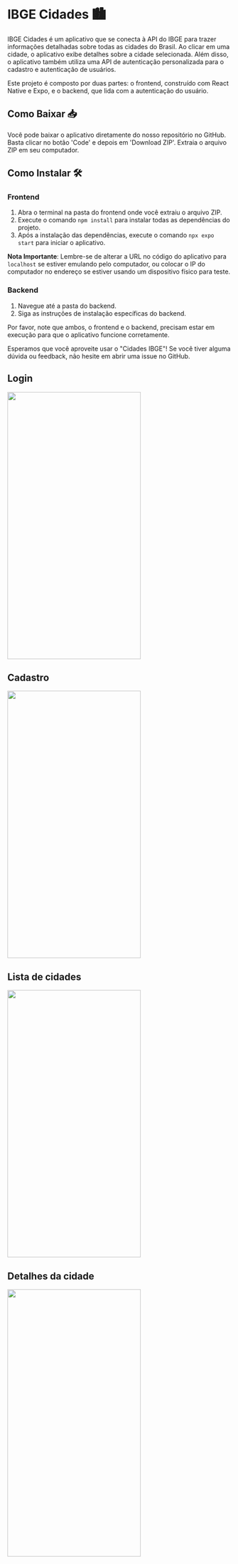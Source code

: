 # IBGE Cidades  🏙️

IBGE Cidades  é um aplicativo que se conecta à API do IBGE para trazer informações detalhadas sobre todas as cidades do Brasil. Ao clicar em uma cidade, o aplicativo exibe detalhes sobre a cidade selecionada. Além disso, o aplicativo também utiliza uma API de autenticação personalizada para o cadastro e autenticação de usuários.

Este projeto é composto por duas partes: o frontend, construído com React Native e Expo, e o backend, que lida com a autenticação do usuário.

## Como Baixar 📥

Você pode baixar o aplicativo diretamente do nosso repositório no GitHub. Basta clicar no botão 'Code' e depois em 'Download ZIP'. Extraia o arquivo ZIP em seu computador.

## Como Instalar 🛠️

### Frontend

1. Abra o terminal na pasta do frontend onde você extraiu o arquivo ZIP.
2. Execute o comando `npm install` para instalar todas as dependências do projeto.
3. Após a instalação das dependências, execute o comando `npx expo start` para iniciar o aplicativo.

**Nota Importante**: Lembre-se de alterar a URL no código do aplicativo para `localhost` se estiver emulando pelo computador, ou colocar o IP do computador no endereço se estiver usando um dispositivo físico para teste.

### Backend

1. Navegue até a pasta do backend.
2. Siga as instruções de instalação específicas do backend.

Por favor, note que ambos, o frontend e o backend, precisam estar em execução para que o aplicativo funcione corretamente.

Esperamos que você aproveite usar o "Cidades IBGE"! Se você tiver alguma dúvida ou feedback, não hesite em abrir uma issue no GitHub.

## Login
<img src="https://github.com/MarcilioFreiitas/App-cidades-IBGE/assets/94507472/900ad875-f16b-4e19-957f-abf72217d76f" width="300" height="600">

## Cadastro
<img src="https://github.com/MarcilioFreiitas/App-cidades-IBGE/assets/94507472/4aebccde-cf7c-40dc-9429-078f0000de2b" width="300" height="600">

## Lista de cidades
<img src="https://github.com/MarcilioFreiitas/App-cidades-IBGE/assets/94507472/8b543577-a4bd-47df-8f6f-dcfd0ebb6e63" width="300" height="600">

## Detalhes da cidade 
<img src="https://github.com/MarcilioFreiitas/App-cidades-IBGE/assets/94507472/9f4632d3-95f7-4901-a8bf-e380a7c72ee2" width="300" height="600">
